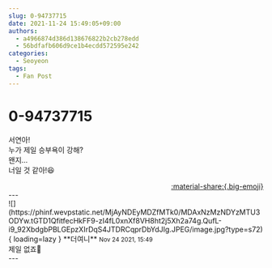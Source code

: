 ```yaml
---
slug: 0-94737715
date: 2021-11-24 15:49:05+09:00
authors:
  - a4966874d386d138676822b2cb278edd
  - 56bdfafb606d9ce1b4ecdd572595e242
categories:
  - Seoyeon
tags:
  - Fan Post
---
```


# 0-94737715

<div class="post-container" markdown="1">
<div class="content-container md-sidebar__scrollwrap" markdown="1">

서연아!<br>누가 제일 승부욕이 강해?<br>왠지...<br>너일 것 같아!😆

</div>
</div>

<div style="text-align: right;" markdown="1">
<a href="https://weverse.io/fromis9/fanpost/0-94737715" style="text-align: right;">:material-share:{.big-emoji}</a>
</div>
---

<div class="comments-container md-sidebar__scrollwrap" markdown="1">
<div class="comment" markdown="1">
<div class='id-container' markdown="1">
![](https://phinf.wevpstatic.net/MjAyNDEyMDZfMTk0/MDAxNzMzNDYzMTU3ODYw.tGTD1QfitfecHkFF9-zI4fL0xnXf8VH8ht2j5Xh2a74g.QufL-i9_92XbdgbPBLGEpzXIrDqS4JTDRCqprDbYdJIg.JPEG/image.jpg?type=s72){ loading=lazy }
**<span class="artist">더여니</span>** <small>Nov 24 2021, 15:49</small><br>
</div>
<div class='comment-body' markdown="1">
제일 없죠🤔
</div>
</div>
</div>
---
